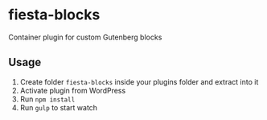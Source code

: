 # fiesta-blocks
Container plugin for custom Gutenberg blocks

## Usage

1. Create folder `fiesta-blocks` inside your plugins folder and extract into it
2. Activate plugin from WordPress
3. Run `npm install`
4. Run `gulp` to start watch
